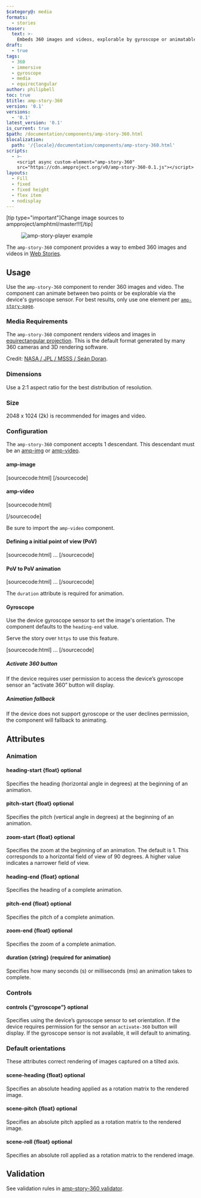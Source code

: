 ```yaml
---
$category@: media
formats:
  - stories
teaser:
  text: >-
    Embeds 360 images and videos, explorable by gyroscope or animatable between points.
draft:
  - true
tags:
  - 360
  - immersive
  - gyroscope
  - media
  - equirectangular
author: philipbell
toc: true
$title: amp-story-360
version: '0.1'
versions:
  - '0.1'
latest_version: '0.1'
is_current: true
$path: /documentation/components/amp-story-360.html
$localization:
  path: '/{locale}/documentation/components/amp-story-360.html'
scripts:
  - >-
    <script async custom-element="amp-story-360"
    src="https://cdn.ampproject.org/v0/amp-story-360-0.1.js"></script>
layouts:
  - Fill
  - fixed
  - fixed height
  - flex item
  - nodisplay
---
```


<!---
Copyright 2020 The AMP HTML Authors. All Rights Reserved.

Licensed under the Apache License, Version 2.0 (the "License");
you may not use this file except in compliance with the License.
You may obtain a copy of the License at

http://www.apache.org/licenses/LICENSE-2.0

Unless required by applicable law or agreed to in writing, software
distributed under the License is distributed on an "AS-IS" BASIS,
WITHOUT WARRANTIES OR CONDITIONS OF ANY KIND, either express or implied.
See the License for the specific language governing permissions and
limitations under the License.
-->

[tip type="important"]Change image sources to ampproject/amphtml/master!!![/tip]

<figure class="centered-fig">
  <amp-anim alt="amp-story-player example" width="300" height="533" layout="fixed" src="https://raw.githubusercontent.com/processprocess/amphtml/360-docs/extensions/amp-story-360/img/amp-story-360.gif">
    <noscript>
    <img alt="amp-story-player example" src="https://raw.githubusercontent.com/processprocess/amphtml/360-docs/extensions/amp-story-360/img/amp-story-360.gif" />
  </noscript>
  </amp-anim>
</figure>

The `amp-story-360` component provides a way to embed 360 images and videos in [Web Stories](https://amp.dev/documentation/guides-and-tutorials/start/create_successful_stories/?format=stories).

## Usage

Use the `amp-story-360` component to render 360 images and video. The component can animate between two points or be explorable via the device's gyroscope sensor. For best results, only use one element per [`amp-story-page`](https://amp.dev/documentation/components/amp-story-page/?format=stories).

### Media Requirements

The `amp-story-360` component renders videos and images in [equirectangular projection](https://en.wikipedia.org/wiki/Equirectangular_projection).
This is the default format generated by many 360 cameras and 3D rendering software.

<amp-img src="https://raw.githubusercontent.com/processprocess/amphtml/360-docs/extensions/amp-story-360/img/SeanDoran-Quela-sol1462-edited_ver2-sm_600-300.jpg" layout="intrinsic" width="400" height="230">

Credit: [NASA / JPL / MSSS / Seán Doran](https://informal.jpl.nasa.gov/museum/360-video).

### Dimensions

Use a 2:1 aspect ratio for the best distribution of resolution.

### Size

2048 x 1024 (2k) is recommended for images and video.

### Configuration

The `amp-story-360` component accepts 1 descendant. This descendant must be an [amp-img](https://amp.dev/documentation/components/amp-img/?format=stories) or [amp-video](https://amp.dev/documentation/components/amp-video/?format=stories).

#### amp-image

[sourcecode:html]
<amp-story-360 layout="fill">
<amp-img layout="fill" src="assets/image360.jpg"></amp-img>
</amp-story-360>
[/sourcecode]

#### amp-video

[sourcecode:html]
<amp-story-360 layout="fill">
<amp-video layout="fill" poster="assets/poster.jpg" autoplay loop>

<source src="assets/video360.mp4" type="video/mp4" />
</amp-video>
</amp-story-360>
[/sourcecode]

Be sure to import the `amp-video` component.

#### Defining a initial point of view (PoV)

[sourcecode:html]
<amp-story-360 
   layout="fill"
   heading-start="95" pitch-start="-10">
...
</amp-story-360>
[/sourcecode]

#### PoV to PoV animation

[sourcecode:html]
<amp-story-360 
   layout="fill"
   heading-start="95" pitch-start="-10"
   heading-end="-45" pitch-end="-20"
   duration="3s">
...
</amp-story-360>
[/sourcecode]

The `duration` attribute is required for animation.

#### Gyroscope

Use the device gyroscope sensor to set the image's orientation. The component defaults to the `heading-end` value.

Serve the story over `https` to use this feature.

[sourcecode:html]
<amp-story-360 
   layout="fill"
   controls="gyroscope"
   heading-start="95" pitch-start="-10"
   heading-end="-45" pitch-end="-20"
   duration="3s">
...
</amp-story-360>
[/sourcecode]

##### Activate 360 button

If the device requires user permission to access the device’s gyroscope sensor an “activate 360” button will display.

<amp-img src="https://raw.githubusercontent.com/processprocess/amphtml/360-docs/extensions/amp-story-360/img/activate-360.png" layout="intrinsic" width="88.5" height="36">

##### Animation fallback

If the device does not support gyroscope or the user declines permission, the component will fallback to animating.

## Attributes

### Animation

#### heading-start {float} optional

Specifies the heading (horizontal angle in degrees) at the beginning of an animation.

#### pitch-start {float} optional

Specifies the pitch (vertical angle in degrees) at the beginning of an animation.

#### zoom-start {float} optional

Specifies the zoom at the beginning of an animation.
The default is 1. This corresponds to a horizontal field of view of 90 degrees.
A higher value indicates a narrower field of view.

#### heading-end {float} optional

Specifies the heading of a complete animation.

#### pitch-end {float} optional

Specifies the pitch of a complete animation.

#### zoom-end {float} optional

Specifies the zoom of a complete animation.

#### duration {string} (required for animation)

Specifies how many seconds (s) or milliseconds (ms) an animation takes to complete.

### Controls

#### controls {“gyroscope”} optional

Specifies using the device’s gyroscope sensor to set orientation.
If the device requires permission for the sensor an `activate-360` button will display.
If the gyroscope sensor is not available, it will default to animating.

### Default orientations

These attributes correct rendering of images captured on a tilted axis.

#### scene-heading {float} optional

Specifies an absolute heading applied as a rotation matrix to the rendered image.

#### scene-pitch {float} optional

Specifies an absolute pitch applied as a rotation matrix to the rendered image.

#### scene-roll {float} optional

Specifies an absolute roll applied as a rotation matrix to the rendered image.

## Validation

See validation rules in [amp-story-360 validator](https://github.com/ampproject/amphtml/blob/master/extensions/amp-story-360/validator-amp-story-360.protoascii).
